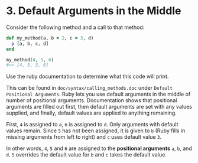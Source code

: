 # 3. Default Arguments in the Middle

Consider the following method and a call to that method:

```ruby
def my_method(a, b = 2, c = 3, d)
  p [a, b, c, d]
end

my_method(4, 5, 6)
#=> [4, 5, 3, 6]
```

Use the ruby documentation to determine what this code will print.

This can be found in `doc/syntax/calling_methods.doc` under `Default Positional Arguments`. Ruby lets you use default arguments in the middle of number of positional arguments. Documentation shows that positional arguments are filled out first, then default arguments are set with any values supplied, and finally, default values are applied to anything remaining. 

First, `4` is assigned to `a`, `6` is assigned to `d`. Only arguments with default values remain. Since `5` has not been assigned, it is given to `b` (Ruby fills in missing arguments from left to right) and `c` uses default value `3`.

In other words, `4`, `5` and `6` are assigned to the **positional arguments** `a`, `b`, and `d`. `5` overrides the default value for `b` and `c` takes the default value.